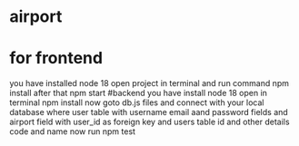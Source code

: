 # airport
# for frontend
you have installed node 18 
open project in terminal and run command npm install
after that npm start
#backend
you have install node 18
open in terminal npm install 
now goto db.js files and connect with your local database
where user table with username email aand password fields
and airport field with user_id as foreign key and users table id 
and other details code and name
now run npm test
